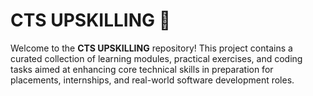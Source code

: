 # CTS UPSKILLING 🚀

Welcome to the **CTS UPSKILLING** repository! This project contains a curated collection of learning modules, practical exercises, and coding tasks aimed at enhancing core technical skills in preparation for placements, internships, and real-world software development roles.
